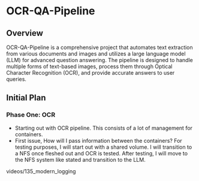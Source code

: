# OCR-QA-Pipeline

## Overview

OCR-QA-Pipeline is a comprehensive project that automates text extraction from various documents and images and utilizes a large language model (LLM) for advanced question answering. The pipeline is designed to handle multiple forms of text-based images, process them through Optical Character Recognition (OCR), and provide accurate answers to user queries.

## Initial Plan

### Phase One: OCR

- Starting out with OCR pipeline. This consists of a lot of management for containers.
- First issue, How will I pass information between the containers? For testing purposes, I will start out with a shared volume. I will transition to a NFS once fleshed out and OCR is tested. After testing, I will move to the NFS system like stated and transition to the LLM.

videos/135_modern_logging
